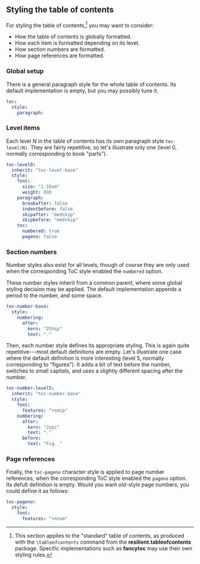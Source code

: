 ## Styling the table of contents

For styling the table of contents,[^toc-fancy] you may want to
consider:

 - How the table of contents is globally formatted.
 - How each item is formatted depending on its level.
 - How section numbers are formatted.
 - How page references are formatted.

[^toc-fancy]: This section applies to the "standard" table of contents,
as produced with the `\tableofcontents` command from the **resilient.tableofcontents**
package.
Specific implementations such as **fancytoc** may use their own
styling rules.

### Global setup

There is a general paragraph style for the whole table of contents.
Its default implementation is empty, but you may possibly tune it.

```yaml
toc:
  style:
    paragraph:
```

### Level items

Each level _N_ in the table of contents has its own paragraph style `toc-level⟨N⟩`.
They are fairly repetitive, so let's illustrate only one (level 0, normally
corresponding to book "parts").

```yaml
toc-level0:
  inherit: "toc-level-base"
  style:
    font:
      size: "1.15em"
      weight: 800
    paragraph:
      breakafter: false
      indentbefore: false
      skipafter: "medskip"
      skipbefore: "medskip"
    toc:
      numbered: true
      pageno: false
```

### Section numbers

Number styles also exist for all levels, though of course they are only used
when the corresponding ToC style enabled the `numbered` option.

These number styles inherit from a common parent, where some global
styling decision may be applied. The default implementation appends a
period to the number, and some space.

```yaml
toc-number-base:
  style:
    numbering:
      after:
        kern: "2thsp"
        text: "."
```

Then, each number style defines its appropriate styling.
This is again quite repetitive---most default definitions are empty.
Let's illustrate one case where the default definition is more
interesting (level 5, normally corresponding to "figures"). It adds
a bit of text before the number, switches to small capitals, and
uses a slightly different spacing after the number.

```yaml
toc-number-level5:
  inherit: "toc-number-base"
  style:
    font:
      features: "+smcp"
    numbering:
      after:
        kern: "2spc"
        text: "."
      before:
        text: "Fig. "
```

### Page references

Finally, the `toc-pageno` character style is applied to page number
references, when the corresponding ToC style enabled the `pageno` option.
Its defult definition is empty. Would you want old-style page numbers,
you could define it as follows:

```yaml
toc-pageno:
  style:
    font:
      features: "+onum"
```

